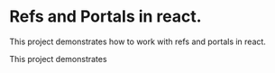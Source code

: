 # Refs and Portals in react.
This project demonstrates how to work with refs and portals in react.

This project demonstrates